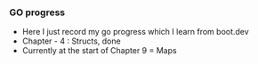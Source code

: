 ### GO progress
- Here I just record my go progress which I learn from boot.dev
- Chapter - 4 : Structs, done
- Currently at the start of Chapter 9 = Maps